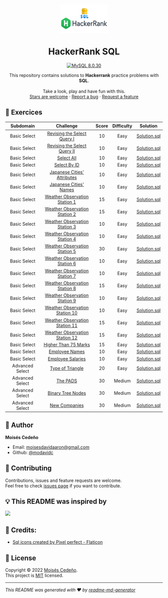 <p align="center">
  <a href="https://github.com/modavidc">
    <img alt="HackerRank SQL" src="hackerrank-sql.png" width="150px" height="92px"/>
  </a>
</p>

<h1 align="center">
  HackerRank SQL
</h1>

<p align="center">
    <a href="#">
        <img src="https://img.shields.io/badge/mysql-8.0.30-blue.svg?style=flat-square&logo=mysql" alt="MySQL 8.0.30"/>
    </a>
</a>
</p>

<p align="center">
  This repository contains solutions to <strong>Hackerrank</strong> practice problems with <strong>SQL</strong>.
  <br />
  <br />
  Take a look, play and have fun with this.
  <br />
    <a href="https://github.com/modavidc/hackerrank-sql/stargazers">Stars are welcome</a>
  ·
  <a href="https://github.com/modavidc/hackerrank-sql/issues">Report a bug</a>
  ·
  <a href="https://github.com/modavidc/hackerrank-sql/issues">Request a feature</a>
</p>

## 💪 Exercices

|          Subdomain          |                                                          Challenge                                                           | Score  | Difficulty |                                             Solution                                              |
|:---------------------------:|:----------------------------------------------------------------------------------------------------------------------------:|:------:|:----------:|:-------------------------------------------------------------------------------------------------:|
|        Basic Select         | [Revising the Select Query I](https://www.hackerrank.com/challenges/revising-the-select-query)                               |   10   |    Easy    | [Solution.sql](Basic%20Select/Revising%20the%20Select%20Query%20I.sql)                            |
|        Basic Select         | [Revising the Select Query II](https://www.hackerrank.com/challenges/revising-the-select-query-2)                            |   10   |    Easy    | [Solution.sql](Basic%20Select/Revising%20the%20Select%20Query%20II.sql)                           |
|        Basic Select         | [Select All](https://www.hackerrank.com/challenges/select-all-sql)                                                           |   10   |    Easy    | [Solution.sql](Basic%20Select/Select%20All.sql)                                                   |
|        Basic Select         | [Select By ID](https://www.hackerrank.com/challenges/select-by-id)                                                           |   10   |    Easy    | [Solution.sql](Basic%20Select/Select%20By%20ID.sql)                                               |
|        Basic Select         | [Japanese Cities' Attributes](https://www.hackerrank.com/challenges/japanese-cities-attributes)                              |   10   |    Easy    | [Solution.sql](Basic%20Select/Japanese%20Cities'%20Attributes.sql)                                |
|        Basic Select         | [Japanese Cities' Names](https://www.hackerrank.com/challenges/japanese-cities-name)                                         |   10   |    Easy    | [Solution.sql](Basic%20Select/Japanese%20Cities'%20Names.sql)                                     |
|        Basic Select         | [Weather Observation Station 1](https://www.hackerrank.com/challenges/weather-observation-station-1)                         |   15   |    Easy    | [Solution.sql](Basic%20Select/Weather%20Observation%20Station%201.sql)                            |
|        Basic Select         | [Weather Observation Station 2](https://www.hackerrank.com/challenges/weather-observation-station-2)                         |   15   |    Easy    | [Solution.sql](Basic%20Select/Weather%20Observation%20Station%202.sql)                            |
|        Basic Select         | [Weather Observation Station 3](https://www.hackerrank.com/challenges/weather-observation-station-3)                         |   10   |    Easy    | [Solution.sql](Basic%20Select/Weather%20Observation%20Station%203.sql)                            |
|        Basic Select         | [Weather Observation Station 4](https://www.hackerrank.com/challenges/weather-observation-station-4)                         |   10   |    Easy    | [Solution.sql](Basic%20Select/Weather%20Observation%20Station%204.sql)                            |
|        Basic Select         | [Weather Observation Station 5](https://www.hackerrank.com/challenges/weather-observation-station-5)                         |   30   |    Easy    | [Solution.sql](Basic%20Select/Weather%20Observation%20Station%205.sql)                            |
|        Basic Select         | [Weather Observation Station 6](https://www.hackerrank.com/challenges/weather-observation-station-6)                         |   10   |    Easy    | [Solution.sql](Basic%20Select/Weather%20Observation%20Station%206.sql)                            |
|        Basic Select         | [Weather Observation Station 7](https://www.hackerrank.com/challenges/weather-observation-station-7)                         |   10   |    Easy    | [Solution.sql](Basic%20Select/Weather%20Observation%20Station%207.sql)                            |
|        Basic Select         | [Weather Observation Station 8](https://www.hackerrank.com/challenges/weather-observation-station-8)                         |   15   |    Easy    | [Solution.sql](Basic%20Select/Weather%20Observation%20Station%208.sql)                            |
|        Basic Select         | [Weather Observation Station 9](https://www.hackerrank.com/challenges/weather-observation-station-9)                         |   10   |    Easy    | [Solution.sql](Basic%20Select/Weather%20Observation%20Station%209.sql)                            |
|        Basic Select         | [Weather Observation Station 10](https://www.hackerrank.com/challenges/weather-observation-station-10)                       |   10   |    Easy    | [Solution.sql](Basic%20Select/Weather%20Observation%20Station%2010.sql)                           |
|        Basic Select         | [Weather Observation Station 11](https://www.hackerrank.com/challenges/weather-observation-station-11)                       |   15   |    Easy    | [Solution.sql](Basic%20Select/Weather%20Observation%20Station%2011.sql)                           |
|        Basic Select         | [Weather Observation Station 12](https://www.hackerrank.com/challenges/weather-observation-station-12)                       |   15   |    Easy    | [Solution.sql](Basic%20Select/Weather%20Observation%20Station%2012.sql)                           |
|        Basic Select         | [Higher Than 75 Marks](https://www.hackerrank.com/challenges/more-than-75-marks)                                             |   15   |    Easy    | [Solution.sql](Basic%20Select/Higher%20Than%2075%20Marks.sql)                                     |
|        Basic Select         | [Employee Names](https://www.hackerrank.com/challenges/name-of-employees)                                                    |   10   |    Easy    | [Solution.sql](Basic%20Select/Employee%20Names.sql)                                               |
|        Basic Select         | [Employee Salaries](https://www.hackerrank.com/challenges/salary-of-employees)                                               |   10   |    Easy    | [Solution.sql](Basic%20Select/Employee%20Salaries.sql)                                            |
|        Advanced Select      | [Type of Triangle](https://www.hackerrank.com/challenges/what-type-of-triangle)                                              |   20   |    Easy    | [Solution.sql](Advanced%20Select/Type%20of%20Triangle.sql)                                        |
|        Advanced Select      | [The PADS](https://www.hackerrank.com/challenges/the-pads)                                                                   |   30   |    Medium  | [Solution.sql](Advanced%20Select/The%20PADS.sql)                                                  |
|        Advanced Select      | [Binary Tree Nodes](https://www.hackerrank.com/challenges/binary-search-tree-1)                                              |   30   |    Medium  | [Solution.sql](Advanced%20Select/Binary%20Tree%20Nodes.sql)                                       |
|        Advanced Select      | [New Companies](https://www.hackerrank.com/challenges/the-company)                                                           |   30   |    Medium  | [Solution.sql](Advanced%20Select/New%20Companies.sql)                                             |


## 👤 Author

**Moisés Cedeño**

- Email: [moisesdavidaaron@gmail.com](mailto:moisesdavidaaron@gmail.com)
- Github: [@modavidc](https://github.com/modavidc)

## 🤝 Contributing

Contributions, issues and feature requests are welcome.<br />
Feel free to check [issues page](https://github.com/modavidc/hackerrank-sql/issues) if you want to contribute.<br />

## 💡 This README was inspired by

<a href="https://github.com/sknsht/HackerRank">
  <img src="https://contrib.rocks/image?repo=sknsht/HackerRank"/>
</a>

## 🧑 Credits:

- [Sql icons created by Pixel perfect - Flaticon](https://www.flaticon.com/free-icons/sql)

## 📝 License

Copyright © 2022 [Moisés Cedeño](https://github.com/modavidc).<br />
This project is [MIT](https://github.com/kefranabg/readme-md-generator/blob/master/LICENSE) licensed.

---

_This README was generated with ❤️ by [readme-md-generator](https://github.com/kefranabg/readme-md-generator)_


